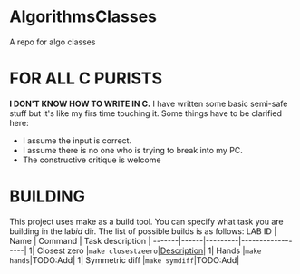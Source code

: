 # AlgorithmsClasses
A repo for algo classes

# FOR ALL C PURISTS
**I DON'T KNOW HOW TO WRITE IN C.** I have written some basic semi-safe stuff but it's like my firs time touching it.
Some things have to be clarified here:
- I assume the input is correct.
- I assume there is no one who is trying to break into my PC.
- The constructive critique is welcome

# BUILDING
This project uses make as a build tool. You can specify what task you are building in the lab*id* dir.
The list of possible builds is as follows:
LAB ID | Name | Command | Task description |
-------|------|---------|------------------|
1| Closest zero |```make closestzeero```|[Description](tasks/lab1/ClosestZero)| 
1| Hands |``` make hands ```|TODO:Add| 
1| Symmetric diff |``` make symdiff ```|TODO:Add| 
